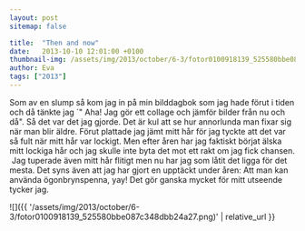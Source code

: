 ```yaml
---
layout: post
sitemap: false

title:  "Then and now"
date:   2013-10-10 12:01:00 +0100
thumbnail-img: /assets/img/2013/october/6-3/fotor0100918139_525580bbe087c348dbb24a27.png
author: Eva
tags: ["2013"]
---
```


Som av en slump så kom jag in på min bilddagbok som jag hade förut i tiden och då tänkte jag ´" Aha! Jag gör ett collage och jämför bilder från nu och då". Så det var det jag gjorde. Det är kul att se hur annorlunda man fixar sig när man blir äldre. Förut plattade jag jämt mitt hår för jag tyckte att det var så fult när mitt hår var lockigt. Men efter åren har jag faktiskt börjat älska mitt lockiga hår och jag skulle inte byta det mot ett rakt om jag fick chansen.  Jag tuperade även mitt hår flitigt men nu har jag som låtit det ligga för det mesta. Det syns även att jag har gjort en upptäckt under åren: Att man kan använda ögonbrynspenna, yay! Det gör ganska mycket för mitt utseende tycker jag.

![]({{ '/assets/img/2013/october/6-3/fotor0100918139_525580bbe087c348dbb24a27.png)'  | relative_url }}

